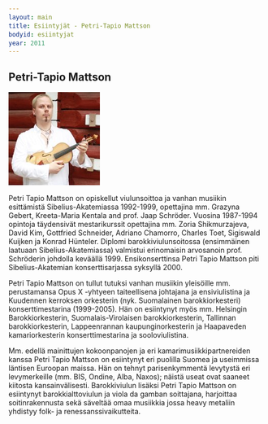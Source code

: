 ```yaml
---
layout: main
title: Esiintyjät - Petri-Tapio Mattson
bodyid: esiintyjat
year: 2011
---
```

## Petri-Tapio Mattson

![Petri-Tapio Mattson](petri-tapio-mattson.jpg)


Petri Tapio Mattson on opiskellut viulunsoittoa ja vanhan musiikin
esittämistä Sibelius-Akatemiassa 1992-1999, opettajina mm. Grazyna
Gebert, Kreeta-Maria Kentala and prof. Jaap Schröder. Vuosina
1987-1994 opintoja täydensivät mestarikurssit opettajina mm. Zoria
Shikmurzajeva, David Kim, Gottfried Schneider, Adriano Chamorro,
Charles Toet, Sigiswald Kuijken ja Konrad Hünteler. Diplomi
barokkiviulunsoitossa (ensimmäinen laatuaan Sibelius-Akatemiassa)
valmistui erinomaisin arvosanoin prof. Schröderin johdolla keväällä 1999. Ensikonserttinsa Petri Tapio Mattson piti Sibelius-Akatemian
konserttisarjassa syksyllä 2000.

Petri Tapio Mattson on tullut tutuksi vanhan musiikin yleisöille mm.
perustamansa Opus X -yhtyeen taiteellisena johtajana ja ensiviulistina
ja Kuudennen kerroksen orkesterin (nyk. Suomalainen barokkiorkesteri)
konserttimestarina (1999-2005). Hän on esiintynyt myös mm. Helsingin
Barokkiorkesterin, Suomalais-Virolaisen barokkiorkesterin, Tallinnan
barokkiorkesterin, Lappeenrannan kaupunginorkesterin ja Haapaveden
kamariorkesterin konserttimestarina ja sooloviulistina.

Mm. edellä mainittujen kokoonpanojen ja eri kamarimusiikkipartnereiden
kanssa Petri Tapio Mattson on esiintynyt eri puolilla Suomea ja
useimmissa läntisen Euroopan maissa. Hän on tehnyt parisenkymmentä
levytystä eri levymerkeille (mm. BIS, Ondine, Alba, Naxos); näistä
useat ovat saaneet kiitosta kansainvälisesti. Barokkiviulun lisäksi
Petri Tapio Mattson on esiintynyt barokkialttoviulun ja viola da
gamban soittajana, harjoittaa soitinrakennusta sekä säveltää omaa
musiikkia jossa heavy metaliin yhdistyy folk- ja renessanssivaikutteita.